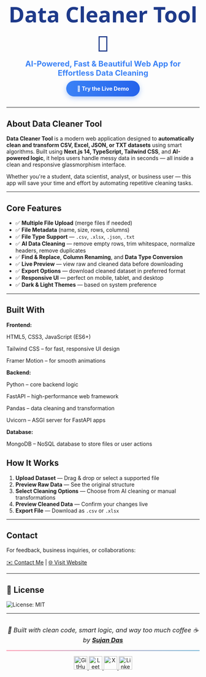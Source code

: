 <h1 align="center" style="font-size: 56px; font-weight: 900; font-family: 'Segoe UI', Tahoma, Geneva, Verdana, sans-serif; color: #1e3a8a; margin-bottom: 0;">
  Data Cleaner Tool 🧹
</h1>

<p align="center" style="font-size: 20px; font-weight: 700; color: #3b82f6; margin-top: 4px;">
  AI-Powered, Fast & Beautiful Web App for Effortless Data Cleaning
</p>

<p align="center" style="margin: 20px 0 40px;">
  <a href="https://datacleaner-sujan.vercel.app/" target="_blank" style="background: linear-gradient(90deg, #3b82f6, #2563eb); color: white; padding: 12px 28px; border-radius: 9999px; font-weight: 700; text-decoration: none; box-shadow: 0 4px 14px rgba(59, 130, 246, 0.4);">
    🧪 Try the Live Demo
  </a>
</p>

---

## About Data Cleaner Tool

**Data Cleaner Tool** is a modern web application designed to **automatically clean and transform CSV, Excel, JSON, or TXT datasets** using smart algorithms. Built using **Next.js 14, TypeScript, Tailwind CSS**, and **AI-powered logic**, it helps users handle messy data in seconds — all inside a clean and responsive glassmorphism interface.

Whether you're a student, data scientist, analyst, or business user — this app will save your time and effort by automating repetitive cleaning tasks.

---

## Core Features

- ✅ **Multiple File Upload** (merge files if needed)  
- ✅ **File Metadata** (name, size, rows, columns)  
- ✅ **File Type Support** — `.csv`, `.xlsx`, `.json`, `.txt`  
- ✅ **AI Data Cleaning** — remove empty rows, trim whitespace, normalize headers, remove duplicates  
- ✅ **Find & Replace**, **Column Renaming**, and **Data Type Conversion**  
- ✅ **Live Preview** — view raw and cleaned data before downloading  
- ✅ **Export Options** — download cleaned dataset in preferred format  
- ✅ **Responsive UI** — perfect on mobile, tablet, and desktop  
- ✅ **Dark & Light Themes** — based on system preference  

---

## Built With

**Frontend:**

HTML5, CSS3, JavaScript (ES6+)

Tailwind CSS – for fast, responsive UI design

Framer Motion – for smooth animations

**Backend:**

Python – core backend logic

FastAPI – high-performance web framework

Pandas – data cleaning and transformation

Uvicorn – ASGI server for FastAPI apps

**Database:**

MongoDB – NoSQL database to store files or user actions 


## How It Works

1. **Upload Dataset** — Drag & drop or select a supported file  
2. **Preview Raw Data** — See the original structure  
3. **Select Cleaning Options** — Choose from AI cleaning or manual transformations  
4. **Preview Cleaned Data** — Confirm your changes live  
5. **Export File** — Download as `.csv` or `.xlsx`  

---

## Contact

For feedback, business inquiries, or collaborations:

[✉️ Contact Me](mailto:contact@sujandas.info) | [🌐 Visit Website](https://www.sujandas.info)

---

## 📄 License

![License: MIT](https://img.shields.io/badge/License-MIT-yellow.svg)

---

<h3 align="center" style="font-style: italic; font-weight: normal; margin-top: 2rem;">
  🧠 Built with clean code, smart logic, and way too much coffee ☕ by  
  <a href="https://www.sujandas.info" target="_blank" rel="noopener noreferrer"><strong>Sujan Das</strong></a>
</h3>

<hr style="border: none; height: 1px; background: linear-gradient(to right, #ff416c, #0077b5);" />

<p align="center">
  <a href="https://github.com/devsujandas" target="_blank" rel="noopener noreferrer">
    <img src="https://img.shields.io/badge/-000000?style=for-the-badge&logo=github&logoColor=white&labelColor=000000" height="35" alt="GitHub" />
  </a>
  <a href="https://leetcode.com/devsujandas" target="_blank" rel="noopener noreferrer">
    <img src="https://img.shields.io/badge/-FFA116?style=for-the-badge&logo=leetcode&logoColor=white&labelColor=FFA116" height="35" alt="LeetCode" />
  </a>
  <a href="https://x.com/devsujandas" target="_blank" rel="noopener noreferrer">
    <img src="https://img.shields.io/badge/-000000?style=for-the-badge&logo=x&logoColor=white&labelColor=000000" height="35" alt="X" />
  </a>
  <a href="https://in.linkedin.com/in/devsujandas" target="_blank" rel="noopener noreferrer">
    <img src="https://img.shields.io/badge/LinkedIn-0077B5?style=for-the-badge&logo=linkedin&logoColor=white" height="35" alt="LinkedIn" />
  </a>
</p>

